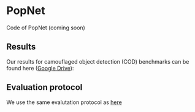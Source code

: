 # PopNet

Code of PopNet (coming soon)




## Results 
Our results for camouflaged object detection (COD) benchmarks can be found here ([Google Drive](https://drive.google.com/file/d/1m8Ht5A4uzvmvSXhn8hEfMJeam7pvaoia/view?usp=sharing)):

## Evaluation protocol
We use the same evalutation protocol as [here](https://github.com/taozh2017/SPNet/blob/main/test_evaluation_maps.py)


